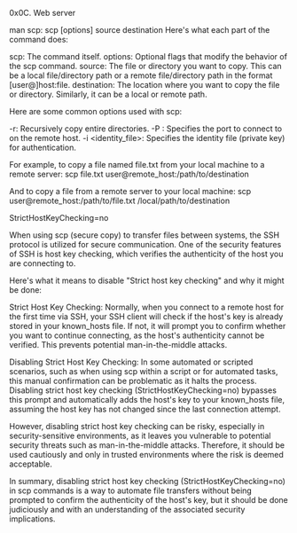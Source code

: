 0x0C. Web server

man scp:
scp [options] source destination
Here's what each part of the command does:

scp: The command itself.
options: Optional flags that modify the behavior of the scp command.
source: The file or directory you want to copy. This can be a local file/directory path or a remote file/directory path in the format [user@]host:file.
destination: The location where you want to copy the file or directory. Similarly, it can be a local or remote path.

Here are some common options used with scp:

-r: Recursively copy entire directories.
-P <port>: Specifies the port to connect to on the remote host.
-i <identity_file>: Specifies the identity file (private key) for authentication.

For example, to copy a file named file.txt from your local machine to a remote server:
scp file.txt user@remote_host:/path/to/destination

And to copy a file from a remote server to your local machine:
scp user@remote_host:/path/to/file.txt /local/path/to/destination



StrictHostKeyChecking=no

When using scp (secure copy) to transfer files between systems, the SSH protocol is utilized for secure communication. One of the security features of SSH is host key checking, which verifies the authenticity of the host you are connecting to.

Here's what it means to disable "Strict host key checking" and why it might be done:

Strict Host Key Checking: Normally, when you connect to a remote host for the first time via SSH, your SSH client will check if the host's key is already stored in your known_hosts file. If not, it will prompt you to confirm whether you want to continue connecting, as the host's authenticity cannot be verified. This prevents potential man-in-the-middle attacks.

Disabling Strict Host Key Checking: In some automated or scripted scenarios, such as when using scp within a script or for automated tasks, this manual confirmation can be problematic as it halts the process. Disabling strict host key checking (StrictHostKeyChecking=no) bypasses this prompt and automatically adds the host's key to your known_hosts file, assuming the host key has not changed since the last connection attempt.

However, disabling strict host key checking can be risky, especially in security-sensitive environments, as it leaves you vulnerable to potential security threats such as man-in-the-middle attacks. Therefore, it should be used cautiously and only in trusted environments where the risk is deemed acceptable.

In summary, disabling strict host key checking (StrictHostKeyChecking=no) in scp commands is a way to automate file transfers without being prompted to confirm the authenticity of the host's key, but it should be done judiciously and with an understanding of the associated security implications.

